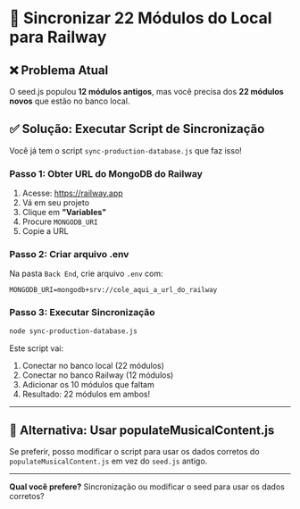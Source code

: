 # 🎯 Sincronizar 22 Módulos do Local para Railway

## ❌ Problema Atual

O seed.js populou **12 módulos antigos**, mas você precisa dos **22 módulos novos** que estão no banco local.

## ✅ Solução: Executar Script de Sincronização

Você já tem o script `sync-production-database.js` que faz isso!

### Passo 1: Obter URL do MongoDB do Railway

1. Acesse: https://railway.app
2. Vá em seu projeto
3. Clique em **"Variables"**
4. Procure `MONGODB_URI`
5. Copie a URL

### Passo 2: Criar arquivo .env

Na pasta `Back End`, crie arquivo `.env` com:

```env
MONGODB_URI=mongodb+srv://cole_aqui_a_url_do_railway
```

### Passo 3: Executar Sincronização

```bash
node sync-production-database.js
```

Este script vai:
1. Conectar no banco local (22 módulos)
2. Conectar no banco Railway (12 módulos)
3. Adicionar os 10 módulos que faltam
4. Resultado: 22 módulos em ambos!

---

## 🚨 Alternativa: Usar populateMusicalContent.js

Se preferir, posso modificar o script para usar os dados corretos do `populateMusicalContent.js` em vez do `seed.js` antigo.

---

**Qual você prefere?** Sincronização ou modificar o seed para usar os dados corretos?



